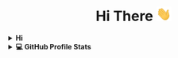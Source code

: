 <h1 align="center">Hi There <img src="https://raw.githubusercontent.com/ABSphreak/ABSphreak/master/gifs/Hi.gif" width="30px"></h1>

<details>
    <summary><b>Hi</b></summary>
    <br/>
    <p align="center"> <a href="https://github.com/Eskeyz/github-profile-views-counter">
    <img src="https://komarev.com/ghpvc/?username=Eskeyz&style=for-the-badge">
    </a></p>
    <br/>
    <p align="center">
	<a href="mailto:alexjak56@gmail.com"><img src="https://img.icons8.com/bubbles/50/000000/gmail.png" alt="Gmail"/></a>
	<a href="https://github.com/Eskeyz"><img src="https://img.icons8.com/bubbles/50/000000/github.png" alt="GitHub"/></a>
	<a href="https://instagram.com/eskeyv_"><img src="https://img.icons8.com/bubbles/50/000000/instagram.png" alt="Instagram"/></a>
	<a href="https://www.tiktok.com/@eskeyv"><img src="https://img.icons8.com/bubbles/50/000000/tiktok.png" alt="Youtube"/></a>
	
</p>
</details>

<details> 
  <summary><b>💻 GitHub Profile Stats</b></summary>
  <br/>
<img width="350" src="https://github-readme-stats.vercel.app/api/top-langs/?username=Eskeyz&layout=compact&hide_title=1&card_width=300" alt="Top language used in my repos" />
<img width="" src="https://github-readme-stats.vercel.app/api?username=anuraghazra&show_icons=true&theme=default&card_width=300" />
</details>
